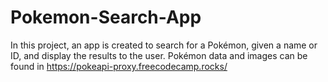 # Pokemon-Search-App
In this project, an app is created to search for a Pokémon, given a name or ID, and display the results to the user. Pokémon data and images can be found in https://pokeapi-proxy.freecodecamp.rocks/
